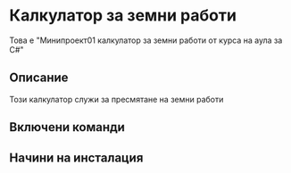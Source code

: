 ﻿# Калкулатор за земни работи
Това е "Минипроект01 калкулатор за земни работи от курса на аула за C#"

## Описание
Този калкулатор служи за пресмятане на  земни работи

## Включени команди

## Начини на инсталация

